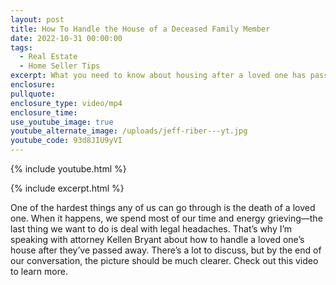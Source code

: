```yaml
---
layout: post
title: How To Handle the House of a Deceased Family Member
date: 2022-10-31 00:00:00
tags:
  - Real Estate
  - Home Seller Tips
excerpt: What you need to know about housing after a loved one has passed away
enclosure:
pullquote:
enclosure_type: video/mp4
enclosure_time:
use_youtube_image: true
youtube_alternate_image: /uploads/jeff-riber---yt.jpg
youtube_code: 93d8JIU9yVI
---
```

{% include youtube.html %}

{% include excerpt.html %}

One of the hardest things any of us can go through is the death of a loved one. When it happens, we spend most of our time and energy grieving—the last thing we want to do is deal with legal headaches. That’s why I’m speaking with attorney Kellen Bryant about how to handle a loved one’s house after they’ve passed away. There’s a lot to discuss, but by the end of our conversation, the picture should be much clearer. Check out this video to learn more.